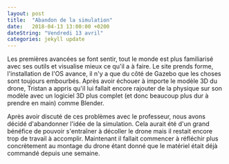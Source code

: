 ```yaml
---
layout: post
title:  "Abandon de la simulation"
date:   2018-04-13 13:00:00 +0200
dateString: "Vendredi 13 avril"
categories: jekyll update
---
```

Les premières avancées se font sentir, tout le monde est plus familiarisé avec ses outils et visualise mieux ce qu'il a à faire. Le site prends forme, l'installation de l'OS avance, il n'y a que du côté de Gazebo que les choses sont toujours embourbés. Après avoir échouer à importe le modèle 3D du drone, Tristan a appris qu'il lui fallait encore rajouter de la physique sur son modèle avec un logiciel 3D plus complet (et donc beaucoup plus dur à prendre en main) comme Blender.

Après avoir discuté de ces problèmes avec le professeur, nous avons décidé d'abandonner l'idée de la simulation. Cela aurait été d'un grand bénéfice de pouvoir s'entraîner à décoller le drone mais il restait encore trop de travail à accomplir. Maintenant il fallait commencer à réfléchir plus concrètement au montage du drone étant donné que le matériel était déjà commandé depuis une semaine.